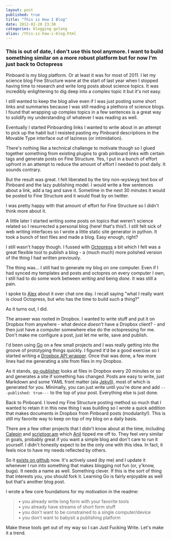 ```yaml
---
layout: post
published: true
title: "This is How I Blog"
date: 2012-02-20 23:30
categories: blogging golang
alias: /this-is-how-i-blog.html
---
```


### This is out of date, I don't use this tool anymore. I want to build something similar on a more robust platform but for now I'm just back to Octopress ###

Pinboard is my blog platform. Or at least it was for most of 2011. I let my science blog Fine Structure wane at the start of last year when I stopped having time to research and write long posts about science topics. It was incredibly enlightening to dig deep into a complex topic it but it's not easy. 

I still wanted to keep the blog alive even if I was just posting some short links and summaries because I was still reading a plethora of science blogs. I found that wrapping up complex topics in a few sentences is a great way to solidify my understanding of whatever I was reading as well.

Eventually I started Pinboarding links I wanted to write about in an attempt to pick up the habit but I resisted pasting my Pinboard descriptions in the Movable Type interface out of laziness (or intimidation).

There's nothing like a technical challenge to motivate though so I glued together something from existing plugins to grab pinboard links with certain tags and generate posts on Fine Structure. Yes, I put in a bunch of effort upfront in an attempt to reduce the amount of effort I needed to post daily. It sounds contrary.

But the result was great. I felt liberated by the tiny non-wysiwyg text box of Pinboard and the lazy publishing model. I would write a few sentences about a link, add a tag and save it. Sometime in the next 30 minutes it would be posted to Fine Structure and it would float by on twitter.

I was pretty happy with that amount of effort for Fine Structure so I didn't think more about it.

A little later I started writing some posts on topics that weren't science related so I resurrected a personal blog (here! that's this!). I still felt sick of web writing interfaces so I wrote a little static site generator in python. It took a bunch of text files and made a blog. Easy enough, right?

I still wasn't happy though. I fussed with [Octopress](http://octopress.org/) a bit which I felt was a great flexible tool to publish a blog - a (much much) more polished version of the thing I had written previously.

The thing was… I still had to generate my blog on one computer. Even if I had synced my templates and posts and octopres on every computer I own, I still had to do some work between *writing* and being *done*. It was still a pain.

I spoke to [Alex](http://alexba.in) about it over chat one day. I recall saying "what I really want is cloud Octopress, but who has the time to build such a thing?"

As it turns out, I did.

The answer was rooted in Dropbox. I wanted to write stuff and put it on Dropbox from anywhere - what device *doesn't* have a Dropbox client? - and then just have a computer somewhere else do the octopressing for me. Don't make me configure a post, just let me write, save and publish.

I'd been using [Go](http://www.golang.org) on a few small projects and I was really getting into the groove of prototyping things quickly. I figured it'd be a good exercise so I started writing a [Dropbox API wrapper](https://github.com/nickoneill/go-dropbox). Once that was done, a few more lines had me generating a site from files in my Dropbox.

As it stands, [go-publisher](https://github.com/nickoneill/go-publisher) looks at files in Dropbox every 20 minutes or so and generates a site if something has changed. Posts are easy to write, just Markdown and some YAML front matter (ala [Jekyll](https://github.com/mojombo/jekyll/wiki/yaml-front-matter)), most of which is generated for you. Minimally, you can just write until you're done and add `---published: true---` to the top of your post. Everything else is just done. 

Back to Pinboard. I loved my Fine Structure posting method so much that I wanted to retain it in this new thing I was building so I wrote a quick addition that makes documents in Dropbox from Pinboard posts (modularity!). This is still my favorite way to keep on top of my blog on a daily basis.

There are a few other projects that I didn't know about at the time, including [Calepin](http://calepin.co/) and [scriptogr.am](http://scriptogr.am/) which [Anil](http://www.dashes.com/anil) tipped me off to. They feel very similar in goals, probably great if you want a simple blog and don't care to run it yourself. I didn't honestly expect to be the only one with this idea. In fact, it feels nice to have my needs reflected by others.

So it [exists on github](https://github.com/nickoneill/go-publisher) now. It's actively used (by me) and I update it whenever I run into something that makes blogging not fun (or, y'know, bugs). It needs a name as well. Something clever. If this is the sort of thing that interests you, you should fork it. Learning Go is fairly enjoyable as well but that's another blog post.

I wrote a few core foundations for my motivation in the readme:

> • you already write long form with your favorite tools<br />
• you already have streams of short form stuff<br />
• you don't want to be constrained to a single computer/device<br />
• you don't want to babysit a publishing platform

Make these tools get out of my way so I can Just Fucking Write. Let's make it a trend.